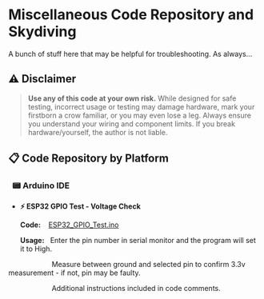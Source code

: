 # Miscellaneous Code Repository and Skydiving

A bunch of stuff here that may be helpful for troubleshooting.
As always...

## ⚠️ Disclaimer
> **Use any of this code at your own risk.** While designed for safe testing, incorrect usage or testing may damage hardware, mark your firstborn a crow familiar, or you may even lose a leg. Always ensure you understand your wiring and component limits. If you break hardware/yourself, the author is not liable.



## 📋 Code Repository by Platform

  ### &nbsp;&nbsp;📟 Arduino IDE
  
  - **⚡ ESP32 GPIO Test - Voltage Check**
    
    **Code:**&nbsp;&nbsp;&nbsp;&nbsp;[ESP32_GPIO_Test.ino](https://github.com/DisasterofPuppets/Miscellaneous-Code/blob/main/ESP32_GPIO_Test.ino)  
    
    **Usage:**&nbsp;&nbsp;&nbsp;Enter the pin number in serial monitor and the program will set it to High.
    
   &nbsp;&nbsp;&nbsp;&nbsp;&nbsp;&nbsp;&nbsp;&nbsp;&nbsp;&nbsp;&nbsp;&nbsp;&nbsp;&nbsp;&nbsp;&nbsp;&nbsp;&nbsp;&nbsp;&nbsp;&nbsp;&nbsp;Measure between ground and selected pin to confirm 3.3v measurement - if not, pin may be faulty.
    
   &nbsp;&nbsp;&nbsp;&nbsp;&nbsp;&nbsp;&nbsp;&nbsp;&nbsp;&nbsp;&nbsp;&nbsp;&nbsp;&nbsp;&nbsp;&nbsp;&nbsp;&nbsp;&nbsp;&nbsp;&nbsp;&nbsp;Additional instructions included in code comments.
